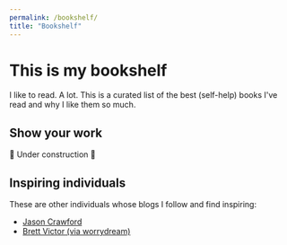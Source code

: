 ```yaml
---
permalink: /bookshelf/
title: "Bookshelf"
---
```


# This is my bookshelf

I like to read. A lot. This is a curated list of the best (self-help) books I've read and why I like them so much.

## Show your work

🚧 Under construction 🚧

## Inspiring individuals

These are other individuals whose blogs I follow and find inspiring:
- [Jason Crawford](https://jasoncrawford.org/)
- [Brett Victor (via worrydream)](http://worrydream.com/)

